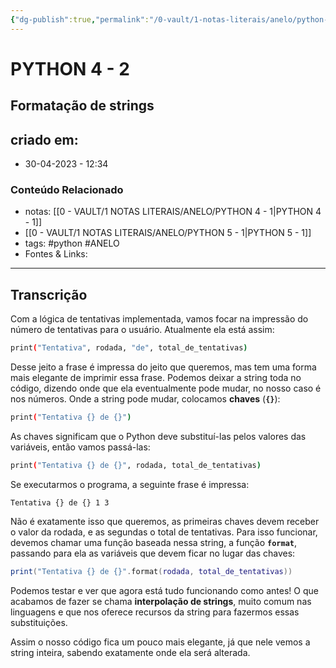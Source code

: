```yaml
---
{"dg-publish":true,"permalink":"/0-vault/1-notas-literais/anelo/python-4-2/","tags":["python","ANELO"],"dgHomeLink":true,"dgShowLocalGraph":true,"dgShowFileTree":true,"dgEnableSearch":true}
---
```


# PYTHON 4 - 2
## Formatação de strings

## criado em: 
-  30-04-2023 - 12:34

### Conteúdo Relacionado
- notas: [[0 - VAULT/1 NOTAS LITERAIS/ANELO/PYTHON 4 - 1\|PYTHON 4 - 1]]
- [[0 - VAULT/1 NOTAS LITERAIS/ANELO/PYTHON 5 - 1\|PYTHON 5 - 1]]
- tags: #python #ANELO 
- Fontes & Links: 

---

## Transcrição

Com a lógica de tentativas implementada, vamos focar na impressão do número de tentativas para o usuário. Atualmente ela está assim:

```bash
print("Tentativa", rodada, "de", total_de_tentativas)
```

Desse jeito a frase é impressa do jeito que queremos, mas tem uma forma mais elegante de imprimir essa frase. Podemos deixar a string toda no código, dizendo onde que ela eventualmente pode mudar, no nosso caso é nos números. Onde a string pode mudar, colocamos **chaves** (**`{}`**):

```bash
print("Tentativa {} de {}")
```

As chaves significam que o Python deve substituí-las pelos valores das variáveis, então vamos passá-las:

```bash
print("Tentativa {} de {}", rodada, total_de_tentativas)
```

Se executarmos o programa, a seguinte frase é impressa:

```undefined
Tentativa {} de {} 1 3
```

Não é exatamente isso que queremos, as primeiras chaves devem receber o valor da rodada, e as segundas o total de tentativas. Para isso funcionar, devemos chamar uma função baseada nessa string, a função **`format`**, passando para ela as variáveis que devem ficar no lugar das chaves:

```lua
print("Tentativa {} de {}".format(rodada, total_de_tentativas))
```

Podemos testar e ver que agora está tudo funcionando como antes! O que acabamos de fazer se chama **interpolação de strings**, muito comum nas linguagens e que nos oferece recursos da string para fazermos essas substituições.

Assim o nosso código fica um pouco mais elegante, já que nele vemos a string inteira, sabendo exatamente onde ela será alterada.